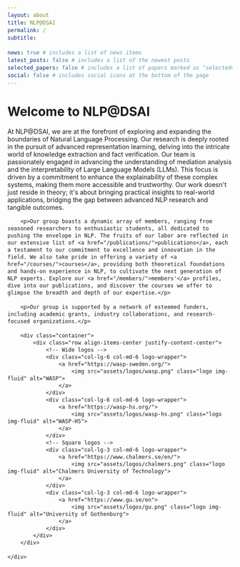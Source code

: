 ```yaml
---
layout: about
title: NLP@DSAI
permalink: /
subtitle:

news: true # includes a list of news items
latest_posts: false # includes a list of the newest posts
selected_papers: false # includes a list of papers marked as "selected={true}"
social: false # includes social icons at the bottom of the page
---
```


<div class="mt-1">
    <h1>Welcome to NLP@DSAI</h1>
    <div class="callout callout-green">
        <p>At NLP@DSAI, we are at the forefront of exploring and expanding the boundaries of Natural Language Processing. Our research is deeply rooted in the pursuit of advanced representation learning, delving into the intricate world of knowledge extraction and fact verification. Our team is passionately engaged in advancing the understanding of mediation analysis and the interpretability of Large Language Models (LLMs). This focus is driven by a commitment to enhance the explainability of these complex systems, making them more accessible and trustworthy. Our work doesn't just reside in theory; it's about bringing practical insights to real-world applications, bridging the gap between advanced NLP research and tangible outcomes.</p>

        <p>Our group boasts a dynamic array of members, ranging from seasoned researchers to enthusiastic students, all dedicated to pushing the envelope in NLP. The fruits of our labor are reflected in our extensive list of <a href="/publications/">publications</a>, each a testament to our commitment to excellence and innovation in the field. We also take pride in offering a variety of <a href="/courses/">courses</a>, providing both theoretical foundations and hands-on experience in NLP, to cultivate the next generation of NLP experts. Explore our <a href="/members/">members'</a> profiles, dive into our publications, and discover the courses we offer to glimpse the breadth and depth of our expertise.</p>

        <p>Our group is supported by a network of esteemed funders, including academic grants, industry collaborations, and research-focused organizations.</p>

        <div class="container">
            <div class="row align-items-center justify-content-center">
                <!-- Wide logos -->
                <div class="col-lg-6 col-md-6 logo-wrapper">
                    <a href="https://wasp-sweden.org/">
                        <img src="assets/logos/wasp.png" class="logo img-fluid" alt="WASP">
                    </a>
                </div>
                <div class="col-lg-6 col-md-6 logo-wrapper">
                    <a href="https://wasp-hs.org/">
                        <img src="assets/logos/wasp-hs.png" class="logo img-fluid" alt="WASP-HS">
                    </a>
                </div>
                <!-- Square logos -->
                <div class="col-lg-3 col-md-6 logo-wrapper">
                    <a href="https://www.chalmers.se/en/">
                        <img src="assets/logos/chalmers.png" class="logo img-fluid" alt="Chalmers University of Technology">
                    </a>
                </div>
                <div class="col-lg-3 col-md-6 logo-wrapper">
                    <a href="https://www.gu.se/en">
                        <img src="assets/logos/gu.png" class="logo img-fluid" alt="University of Gothenburg">
                    </a>
                </div>
            </div>
        </div>

    </div>

</div>
